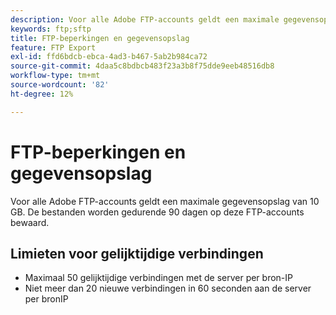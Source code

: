 ```yaml
---
description: Voor alle Adobe FTP-accounts geldt een maximale gegevensopslag van 2 GB (of 63 bestanden). De bestanden worden gedurende 90 dagen op deze FTP-accounts bewaard.
keywords: ftp;sftp
title: FTP-beperkingen en gegevensopslag
feature: FTP Export
exl-id: ffd6bdcb-ebca-4ad3-b467-5ab2b984ca72
source-git-commit: 4daa5c8bdbcb483f23a3b8f75dde9eeb48516db8
workflow-type: tm+mt
source-wordcount: '82'
ht-degree: 12%

---
```


# FTP-beperkingen en gegevensopslag

Voor alle Adobe FTP-accounts geldt een maximale gegevensopslag van 10 GB. De bestanden worden gedurende 90 dagen op deze FTP-accounts bewaard.

## Limieten voor gelijktijdige verbindingen

* Maximaal 50 gelijktijdige verbindingen met de server per bron-IP
* Niet meer dan 20 nieuwe verbindingen in 60 seconden aan de server per bronIP
